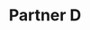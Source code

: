 ---
title: "Partner D"
type: "partners"
description: "This is a description of Partner D"
layout: partner-single
---